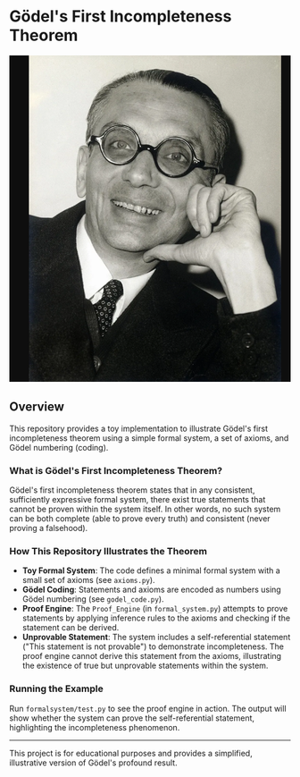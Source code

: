 # Gödel's First Incompleteness Theorem

![Gödel](image/godel.png)

## Overview

This repository provides a toy implementation to illustrate Gödel's first incompleteness theorem using a simple formal system, a set of axioms, and Gödel numbering (coding).

### What is Gödel's First Incompleteness Theorem?
Gödel's first incompleteness theorem states that in any consistent, sufficiently expressive formal system, there exist true statements that cannot be proven within the system itself. In other words, no such system can be both complete (able to prove every truth) and consistent (never proving a falsehood).

### How This Repository Illustrates the Theorem
- **Toy Formal System**: The code defines a minimal formal system with a small set of axioms (see `axioms.py`).
- **Gödel Coding**: Statements and axioms are encoded as numbers using Gödel numbering (see `godel_code.py`).
- **Proof Engine**: The `Proof_Engine` (in `formal_system.py`) attempts to prove statements by applying inference rules to the axioms and checking if the statement can be derived.
- **Unprovable Statement**: The system includes a self-referential statement ("This statement is not provable") to demonstrate incompleteness. The proof engine cannot derive this statement from the axioms, illustrating the existence of true but unprovable statements within the system.

### Running the Example
Run `formalsystem/test.py` to see the proof engine in action. The output will show whether the system can prove the self-referential statement, highlighting the incompleteness phenomenon.

---

This project is for educational purposes and provides a simplified, illustrative version of Gödel's profound result.
